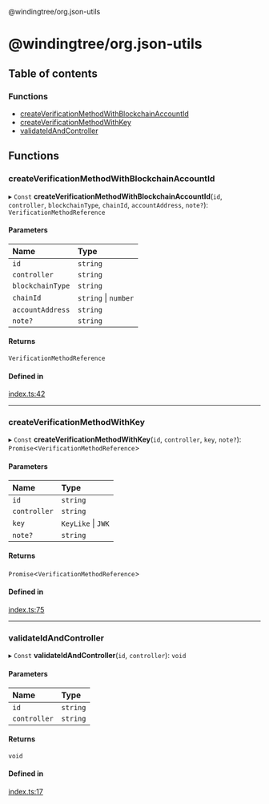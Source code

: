 @windingtree/org.json-utils

# @windingtree/org.json-utils

## Table of contents

### Functions

- [createVerificationMethodWithBlockchainAccountId](README.md#createverificationmethodwithblockchainaccountid)
- [createVerificationMethodWithKey](README.md#createverificationmethodwithkey)
- [validateIdAndController](README.md#validateidandcontroller)

## Functions

### createVerificationMethodWithBlockchainAccountId

▸ `Const` **createVerificationMethodWithBlockchainAccountId**(`id`, `controller`, `blockchainType`, `chainId`, `accountAddress`, `note?`): `VerificationMethodReference`

#### Parameters

| Name | Type |
| :------ | :------ |
| `id` | `string` |
| `controller` | `string` |
| `blockchainType` | `string` |
| `chainId` | `string` \| `number` |
| `accountAddress` | `string` |
| `note?` | `string` |

#### Returns

`VerificationMethodReference`

#### Defined in

[index.ts:42](https://github.com/windingtree/org.id-sdk/blob/06a82db/packages/org.json/src/index.ts#L42)

___

### createVerificationMethodWithKey

▸ `Const` **createVerificationMethodWithKey**(`id`, `controller`, `key`, `note?`): `Promise`<`VerificationMethodReference`\>

#### Parameters

| Name | Type |
| :------ | :------ |
| `id` | `string` |
| `controller` | `string` |
| `key` | `KeyLike` \| `JWK` |
| `note?` | `string` |

#### Returns

`Promise`<`VerificationMethodReference`\>

#### Defined in

[index.ts:75](https://github.com/windingtree/org.id-sdk/blob/06a82db/packages/org.json/src/index.ts#L75)

___

### validateIdAndController

▸ `Const` **validateIdAndController**(`id`, `controller`): `void`

#### Parameters

| Name | Type |
| :------ | :------ |
| `id` | `string` |
| `controller` | `string` |

#### Returns

`void`

#### Defined in

[index.ts:17](https://github.com/windingtree/org.id-sdk/blob/06a82db/packages/org.json/src/index.ts#L17)

